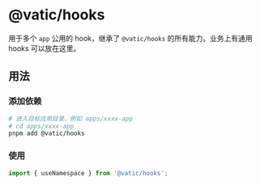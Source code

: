 # @vatic/hooks

用于多个 `app` 公用的 hook，继承了 `@vatic/hooks` 的所有能力。业务上有通用 hooks 可以放在这里。

## 用法

### 添加依赖

```bash
# 进入目标应用目录，例如 apps/xxxx-app
# cd apps/xxxx-app
pnpm add @vatic/hooks
```

### 使用

```ts
import { useNamespace } from '@vatic/hooks';
```
